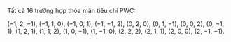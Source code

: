 Tất cả 16 trường hợp thỏa mãn tiêu chí PWC:

(−1, 2, −1), (−1, 1, 0), (−1, 0, 1), (−1, −1, 2),
(0, 2, 0), (0, 1, −1), (0, 0, 2), (0, −1, 1),
(1, 2, 1), (1, 1, 2), (1, 0, −1), (1, −1, 0),
(2, 2, 2), (2, 1, 1), (2, 0, 0), (2, −1, −1).